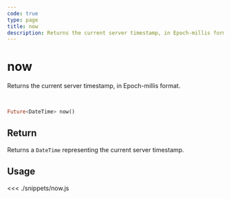 ```yaml
---
code: true
type: page
title: now
description: Returns the current server timestamp, in Epoch-millis format.
---
```


# now

Returns the current server timestamp, in Epoch-millis format.

<br/>

```dart
Future<DateTime> now()
```

## Return

Returns a `DateTime` representing the current server timestamp.

## Usage

<<< ./snippets/now.js
